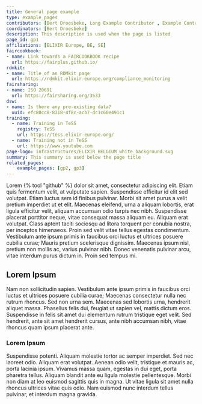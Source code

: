 ```yaml
---
title: General page example
type: example_pages
contributors: [Bert Droesbeke, Long Example Contributor , Example Contributor, Example Contributor, Example Contributor, Example Contributor, Example Contributor, Example Contributor, Example Contributor]
coordinators: [Bert Droesbeke] 
description: This description is used when the page is listed
page_id: gp1
affiliations: [ELIXIR Europe, BE, SE]
faircookbook:
- name: Link towards a FAIRCOOKBOOK recipe
  url: https://fairplus.github.io/
rdmkit:
- name: Title of an RDMkit page
  url: https://rdmkit.elixir-europe.org/compliance_monitoring
fairsharing:
- name: ISO 20691
  url: https://fairsharing.org/3533
dsw:
- name: Is there any pre-existing data?
  uuid: efc80cc8-8318-4f8c-acb7-dc1c60e491c1
training:
  - name: Training in TeSS
    registry: TeSS
    url: https://tess.elixir-europe.org/
  - name: Training not in TeSS
    url: https://www.youtube.com
page-logo: infrastructures/ELIXIR_BELGIUM_white_background.svg 
summary: This summary is used below the page title
related_pages: 
    example_pages: [gp2, gp3]
---
```



Lorem {% tool "github" %} dolor sit amet, consectetur adipiscing elit. Etiam quis fermentum velit, at vulputate sapien. Suspendisse efficitur id elit sed volutpat. Etiam luctus sem id finibus pulvinar. Morbi sit amet purus a velit pretium imperdiet ut et elit. Maecenas eleifend, urna a aliquam lobortis, erat ligula efficitur velit, aliquam accumsan odio turpis nec nibh. Suspendisse placerat porttitor neque, vitae consequat massa aliquam eu. Aliquam erat volutpat. Class aptent taciti sociosqu ad litora torquent per conubia nostra, per inceptos himenaeos. Proin sed velit vitae tellus egestas condimentum. Vestibulum ante ipsum primis in faucibus orci luctus et ultrices posuere cubilia curae; Mauris pretium scelerisque dignissim. Maecenas ipsum nisl, pretium non mollis ac, varius pulvinar nibh. Donec venenatis pulvinar arcu, vitae interdum purus dictum in. Proin sed tempus mi.

## Lorem Ipsum

Nam non sollicitudin sapien. Vestibulum ante ipsum primis in faucibus orci luctus et ultrices posuere cubilia curae; Maecenas consectetur nulla nec rutrum rhoncus. Sed non urna sem. Maecenas sed lobortis urna, hendrerit aliquet massa. Phasellus felis dui, feugiat ut sapien vel, mattis dictum eros. Suspendisse in felis sit amet dui elementum rutrum tristique eget velit. Sed hendrerit, ante sit amet hendrerit cursus, ante nibh accumsan nibh, vitae rhoncus quam ipsum placerat ante.

### Lorem Ipsum

Suspendisse potenti. Aliquam molestie tortor ac semper imperdiet. Sed nec laoreet odio. Aliquam erat volutpat. Aenean odio velit, tristique et mauris ac, porta lacinia ipsum. Vivamus massa quam, egestas in dui eget, porta pharetra tellus. Aliquam blandit ante eu ligula molestie pellentesque. Morbi non diam at leo euismod sagittis quis in magna. Ut vitae ligula sit amet nulla rhoncus ultrices vitae quis odio. Nam euismod nunc interdum tellus pulvinar, et interdum magna gravida.

